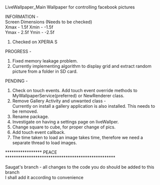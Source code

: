 LiveWallpaper_Main
Wallpaper for controlling facebook pictures

INFORMATION - <BR>
Screen Dimensions (Needs to be checked) <BR>
Xmax - 1.5f Xmin - -1.5f <BR>
Ymax - 2.5f Ymin - -2.5f <BR>
1. Checked on XPERIA S

PROGRESS - <BR>
1. Fixed memory leakage problem. <BR>
2. Currently implementing algorithm to display grid and extract random picture from a folder in SD card.<BR>

PENDING - <BR>
1. Check on touch events. Add touch event override methods to MyWallpaperService(preferred) or NewRenderer class. <BR>
2. Remove Gallery Activity and unwanted class -<BR>
Currently on install a gallery application is also installed. This needs to be removed.<BR>
3. Rename package.<BR>
4. Investigate on having a settings page on liveWallper.<BR>
5. Change square to cube, for proper change of pics.<BR>
6. Add touch event callback.<BR>
7. The time taken to load an image takes time, therefore we need a separate thread to load images.<BR>

***************** PEACE ***************************************************

Saugat's branch - all changes to the code you do should be added to this branch <BR>
I shall add it according to convenience
